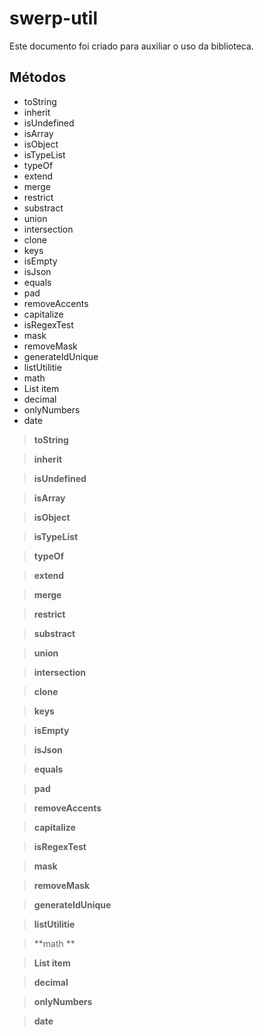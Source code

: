 # swerp-util

Este documento foi criado para auxiliar o uso da biblioteca. 

Métodos
-------------

 - toString
 - inherit
 - isUndefined
 - isArray
 - isObject
 - isTypeList
 - typeOf
 - extend
 - merge
 - restrict
 - substract
 - union
 - intersection
 - clone
 - keys
 - isEmpty
 - isJson
 - equals
 - pad
 - removeAccents
 - capitalize
 - isRegexTest
 - mask
 - removeMask
 - generateIdUnique
 - listUtilitie
 - math 
 - List item
 - decimal
 - onlyNumbers
 - date


> **toString**

> **inherit**

> **isUndefined**

> **isArray**

> **isObject**

> **isTypeList**

> **typeOf**

> **extend**

> **merge**

> **restrict**

> **substract**

> **union**

> **intersection**

> **clone**

> **keys**

> **isEmpty**

> **isJson**

> **equals**

> **pad**

> **removeAccents**

> **capitalize**

> **isRegexTest**

> **mask**

> **removeMask**

> **generateIdUnique**

> **listUtilitie**

> **math **

> **List item**

> **decimal**

> **onlyNumbers**

> **date**
